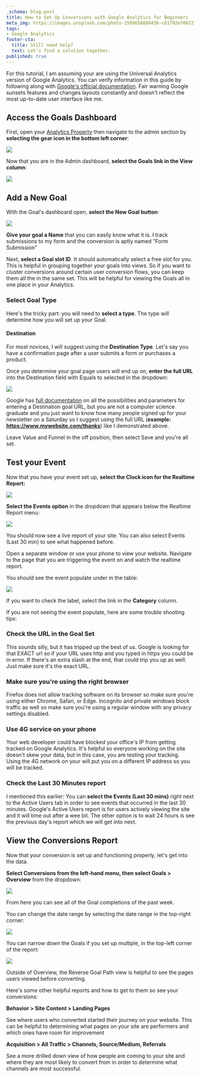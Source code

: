 ```yaml
---
_schema: blog-post
title: How to Set Up Conversions with Google Analytics for Beginners
meta_img: https://images.unsplash.com/photo-1599658880436-c61792e70672?ixlib=rb-1.2.1&ixid=MnwxMjA3fDB8MHxwaG90by1wYWdlfHx8fGVufDB8fHx8&auto=format&fit=crop&w=1050&q=80
tags:
- Google Analytics
footer-cta:
  title: Still need help?
  text: Let's find a solution together.
published: true
---
```

For this tutorial, I am assuming your are using the Universal Analytics version of Google Analytics. You can verify information in this guide by following along with [Google's official documentation](https://support.google.com/analytics/answer/1032415?hl=en&ref_topic=6150889#zippy=%2Cin-this-article "Google's official documentation"). Fair warning Google sunsets features and changes layouts constantly and doesn't reflect the most up-to-date user interface like me.

## Access the Goals Dashboard

First, open your [Analytics Property](https://analytics.google.com/) then navigate to the admin section by **selecting the gear icon in the bottom left corner**:

![](/images/admin-select.jpg)

Now that you are in the Admin dashboard, **select the Goals link in the View column**:

![](/images/ga-admin-menu-1.png)

## Add a New Goal

With the Goal's dashboard open, **select the New Goal button**:

![](/images/new-goal.jpg)

**Give your goal a Name** that you can easily know what it is. I track submissions to my form and the conversion is aptly named "Form Submission"

Next, **select a Goal slot ID**. It should automatically select a free slot for you. This is helpful in grouping together your goals into views. So if you want to cluster conversions around certain user conversion flows, you can keep them all the in the same set. This will be helpful for viewing the Goals all in one place in your Analytics.

### Select Goal Type

Here's the tricky part: you will need to **select a type**. The type will determine how you will set up your Goal.

#### Destination

For most novices, I will suggest using the **Destination Type**. Let's say you have a confirmation page after a user submits a form or purchases a product.

Once you determine your goal page users will end up on, **enter the full URL** into the Destination field with Equals to selected in the dropdown:

![](/images/destination-goal.jpg)

Google has [full documentation](https://support.google.com/analytics/answer/1116091?hl=en#zippy=%2Cin-this-article) on all the possibilities and parameters for entering a Destination goal URL, but you are not a computer science graduate and you just want to know how many people signed up for your newsletter on a Saturday so I suggest using the full URL (**example: https://www.mywebsite.com/thanks**) like I demonstrated above.

Leave Value and Funnel in the off position, then select Save and you're all set.

## Test your Event

Now that you have your event set up, **select the Clock icon for the Realtime Report:**

![](/images/realtime-from-admin.jpg)

**Select the Events option** in the dropdown that appears below the Realtime Report menu:

![](/images/realtime-events-report.jpg)

You should now see a live report of your site. You can also select Events (Last 30 min) to see what happened before.

Open a separate window or use your phone to view your website. Navigate to the page that you are triggering the event on and watch the realtime report.

You should see the event populate under in the table:

![](/images/realtime-event.jpg)

If you want to check the label, select the link in the  **Category** column.

If you are not seeing the event populate, here are some trouble shooting tips:

### Check the URL in the Goal Set

This sounds silly, but it has tripped up the best of us. Google is looking for that EXACT url so if your URL uses http and you typed in https you could be in error. If there's an extra slash at the end, that could trip you up as well. Just make sure it's the exact URL.

### Make sure you're using the right browser

Firefox does not allow tracking software on its browser so make sure you're using either Chrome, Safari, or Edge. Incognito and private windows block traffic as well so make sure you're using a regular window with any privacy settings disabled.

### Use 4G service on your phone

Your web developer could have blocked your office's IP from getting tracked on Google Analytics. It's helpful so everyone working on the site doesn't skew your data, but in this case, you are testing your tracking. Using the 4G network on your will put you on a different IP address so you will be tracked.

### Check the Last 30 Minutes report

I mentioned this earlier: You can **select the Events (Last 30 mins)** right next to the Active Users tab in order to see events that occurred in the last 30 minutes. Google's Active Users report is for users actively viewing the site and it will time out after a wee bit. The other option is to wait 24 hours is see the previous day's report which we will get into next.

## View the Conversions Report

Now that your conversion is set up and functioning properly, let's get into the data.

**Select Conversions from the left-hand menu, then select Goals > Overview** from the dropdown:

![](/images/conversions-report.jpg)

From here you can see all of the Goal completions of the past week.

You can change the date range by selecting the date range in the top-right corner:

![](/images/date-range.jpg)

You can narrow down the Goals if you set up multiple, in the top-left corner of the report:

![](/images/goal-option.jpg)

Outside of Overview, the Reverse Goal Path view is helpful to see the pages users viewed before converting.

Here's some other helpful reports and how to get to them so see your conversions:

**Behavior > Site Content > Landing Pages**

See where users who converted started their journey on your website. This can be helpful to determining what pages on your site are performers and which ones have room for improvement

**Acquisition >  All Traffic > Channels, Source/Medium, Referrals**

See a more drilled down view of how people are coming to your site and where they are most likely to convert from in order to determine what channels are most successful.